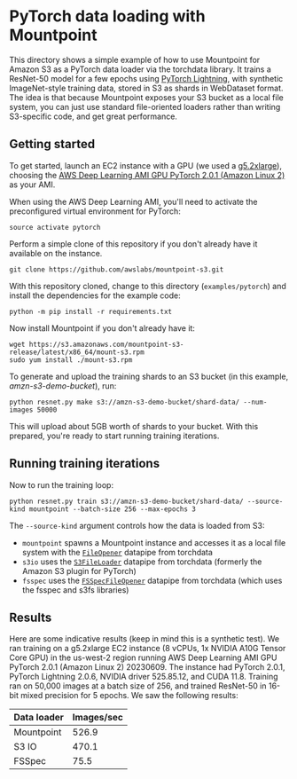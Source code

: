 # PyTorch data loading with Mountpoint

This directory shows a simple example of how to use Mountpoint for Amazon S3 as a PyTorch data loader via the torchdata library.
It trains a ResNet-50 model for a few epochs using [PyTorch Lightning](https://www.pytorchlightning.ai/index.html), with synthetic ImageNet-style training data, stored in S3 as shards in WebDataset format.
The idea is that because Mountpoint exposes your S3 bucket as a local file system, you can just use standard file-oriented loaders rather than writing S3-specific code, and get great performance.

## Getting started

To get started, launch an EC2 instance with a GPU (we used a [g5.2xlarge](https://aws.amazon.com/ec2/instance-types/g5/)),
choosing the [AWS Deep Learning AMI GPU PyTorch 2.0.1 (Amazon Linux 2)](https://aws.amazon.com/releasenotes/aws-deep-learning-ami-gpu-pytorch-2-0-amazon-linux-2/) as your AMI.

When using the AWS Deep Learning AMI, you'll need to activate the preconfigured virtual environment for PyTorch:

    source activate pytorch

Perform a simple clone of this repository if you don't already have it available on the instance.

    git clone https://github.com/awslabs/mountpoint-s3.git

With this repository cloned,
change to this directory (`examples/pytorch`) and install the dependencies for the example code:

    python -m pip install -r requirements.txt

Now install Mountpoint if you don't already have it:

    wget https://s3.amazonaws.com/mountpoint-s3-release/latest/x86_64/mount-s3.rpm
    sudo yum install ./mount-s3.rpm

To generate and upload the training shards to an S3 bucket (in this example, _amzn-s3-demo-bucket_), run:

    python resnet.py make s3://amzn-s3-demo-bucket/shard-data/ --num-images 50000

This will upload about 5GB worth of shards to your bucket.
With this prepared, you're ready to start running training iterations.

## Running training iterations

Now to run the training loop:

    python resnet.py train s3://amzn-s3-demo-bucket/shard-data/ --source-kind mountpoint --batch-size 256 --max-epochs 3

The `--source-kind` argument controls how the data is loaded from S3:
* `mountpoint` spawns a Mountpoint instance and accesses it as a local file system with the [`FileOpener`](https://pytorch.org/data/beta/generated/torchdata.datapipes.iter.FileOpener.html#torchdata.datapipes.iter.FileOpener) datapipe from torchdata
* `s3io` uses the [`S3FileLoader`](https://pytorch.org/data/beta/generated/torchdata.datapipes.iter.S3FileLoader.html#torchdata.datapipes.iter.S3FileLoader) datapipe from torchdata (formerly the Amazon S3 plugin for PyTorch)
* `fsspec` uses the [`FSSpecFileOpener`](https://pytorch.org/data/beta/generated/torchdata.datapipes.iter.FSSpecFileOpener.html#torchdata.datapipes.iter.FSSpecFileOpener) datapipe from torchdata (which uses the fsspec and s3fs libraries)

## Results

Here are some indicative results (keep in mind this is a synthetic test).
We ran training on a g5.2xlarge EC2 instance (8 vCPUs, 1x NVIDIA A10G Tensor Core GPU) in the us-west-2 region
running AWS Deep Learning AMI GPU PyTorch 2.0.1 (Amazon Linux 2) 20230609.
The instance had PyTorch 2.0.1, PyTorch Lightning 2.0.6, NVIDIA driver 525.85.12, and CUDA 11.8.
Training ran on 50,000 images at a batch size of 256, and trained ResNet-50 in 16-bit mixed precision for 5 epochs.
We saw the following results:

| Data loader | Images/sec |
| ----------- | ---------- |
| Mountpoint  | 526.9      |
| S3 IO       | 470.1      |
| FSSpec      |  75.5      |
